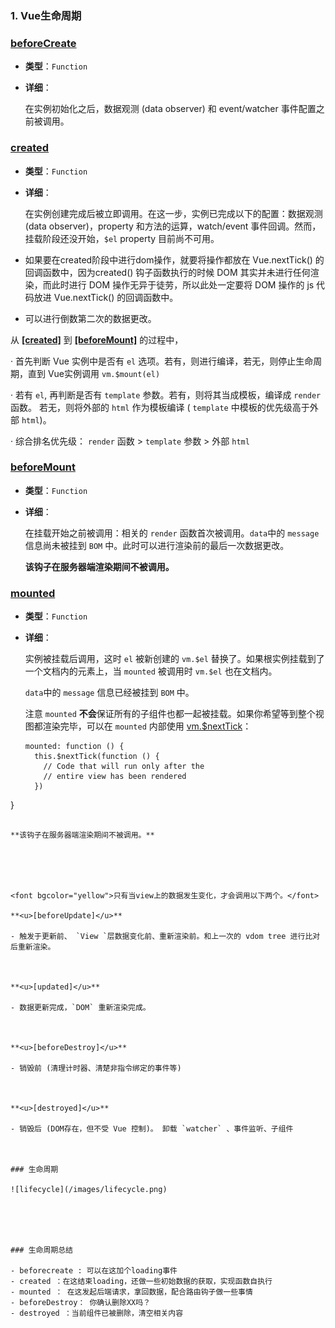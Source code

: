 ### 1. Vue生命周期

### [beforeCreate](https://cn.vuejs.org/v2/api/#beforeCreate)

- **类型**：`Function`

- **详细**：

  在实例初始化之后，数据观测 (data observer) 和 event/watcher 事件配置之前被调用。





### [created](https://cn.vuejs.org/v2/api/#created)

- **类型**：`Function`

- **详细**：

  在实例创建完成后被立即调用。在这一步，实例已完成以下的配置：数据观测 (data observer)，property 和方法的运算，watch/event 事件回调。然而，挂载阶段还没开始，`$el` property 目前尚不可用。
  
- 如果要在created阶段中进行dom操作，就要将操作都放在 Vue.nextTick() 的回调函数中，<font bgcolor="yellow">因为created() 钩子函数执行的时候 DOM 其实并未进行任何渲染</font>，而此时进行 DOM 操作无异于徒劳，所以此处一定要将 DOM 操作的 js 代码放进 Vue.nextTick() 的回调函数中。

- 可以进行倒数第二次的数据更改。



<font bgcolor="yellow">从 **<u>[created]</u>** 到 **<u>[beforeMount]</u>** 的过程中，</font>

· 首先判断 Vue 实例中是否有 `el` 选项。若有，则进行编译，若无，则停止生命周期，直到 Vue实例调用 `vm.$mount(el)`

· 若有 `el`, 再判断是否有 `template` 参数。若有，则将其当成模板，编译成 `render` 函数。 若无，则将外部的 `html` 作为模板编译 ( `template` 中模板的优先级高于外部 `html`)。

· 综合排名优先级：  `render` 函数 > `template` 参数 > 外部 `html`





### [beforeMount](https://cn.vuejs.org/v2/api/#beforeMount)

- **类型**：`Function`

- **详细**：

  在挂载开始之前被调用：相关的 `render` 函数首次被调用。`data`中的 `message` 信息尚未被挂到 `BOM` 中。此时可以进行渲染前的最后一次数据更改。

  **该钩子在服务器端渲染期间不被调用。**





### [mounted](https://cn.vuejs.org/v2/api/#mounted)

- **类型**：`Function`

- **详细**：

  实例被挂载后调用，这时 `el` 被新创建的 `vm.$el` 替换了。如果根实例挂载到了一个文档内的元素上，当 `mounted` 被调用时 `vm.$el` 也在文档内。

  <font bgcolor="yellow">`data`中的 `message` 信息已经被挂到 `BOM` 中。</font>

  注意 `mounted` **不会**保证所有的子组件也都一起被挂载。如果你希望等到整个视图都渲染完毕，可以在 `mounted` 内部使用 [vm.$nextTick](https://cn.vuejs.org/v2/api/#vm-nextTick)：
  
  ```vue
  mounted: function () {
    this.$nextTick(function () {
      // Code that will run only after the
      // entire view has been rendered
    })
}
  ```
  
  **该钩子在服务器端渲染期间不被调用。**





<font bgcolor="yellow">只有当view上的数据发生变化，才会调用以下两个。</font>

 **<u>[beforeUpdate]</u>** 

- 触发于更新前、 `View `层数据变化前、重新渲染前。和上一次的 vdom tree 进行比对后重新渲染。



 **<u>[updated]</u>** 

- 数据更新完成，`DOM` 重新渲染完成。



 **<u>[beforeDestroy]</u>** 

- 销毁前 (清理计时器、清楚非指令绑定的事件等)



 **<u>[destroyed]</u>** 

- 销毁后 (DOM存在，但不受 Vue 控制)。 卸载 `watcher` 、事件监听、子组件



### 生命周期

![lifecycle](/images/lifecycle.png)





### 生命周期总结

- beforecreate : 可以在这加个loading事件
- created ：在这结束loading，还做一些初始数据的获取，实现函数自执行
- mounted ： 在这发起后端请求，拿回数据，配合路由钩子做一些事情
- beforeDestroy： 你确认删除XX吗？
- destroyed ：当前组件已被删除，清空相关内容
